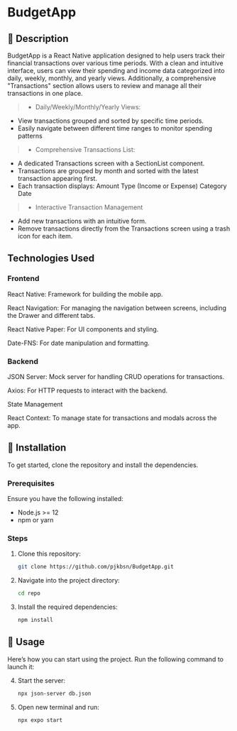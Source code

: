 # BudgetApp

## 📝 Description

BudgetApp is a React Native application designed to help users track their financial transactions over various time periods. With a clean and intuitive interface, users can view their spending and income data categorized into daily, weekly, monthly, and yearly views. Additionally, a comprehensive "Transactions" section allows users to review and manage all their transactions in one place.

> - Daily/Weekly/Monthly/Yearly Views:

- View transactions grouped and sorted by specific time periods.
- Easily navigate between different time ranges to monitor spending patterns

> - Comprehensive Transactions List:

- A dedicated Transactions screen with a SectionList component.
- Transactions are grouped by month and sorted with the latest transaction appearing first.
- Each transaction displays:
   Amount
   Type (Income or Expense)
   Category
   Date

> - Interactive Transaction Management

- Add new transactions with an intuitive form.
- Remove transactions directly from the Transactions screen using a trash icon for each item.

## Technologies Used

### Frontend

React Native: Framework for building the mobile app.

React Navigation: For managing the navigation between screens, including the Drawer and different tabs.

React Native Paper: For UI components and styling.

Date-FNS: For date manipulation and formatting.

### Backend

JSON Server: Mock server for handling CRUD operations for transactions.

Axios: For HTTP requests to interact with the backend.

State Management

React Context: To manage state for transactions and modals across the app.

## 🔧 Installation

To get started, clone the repository and install the dependencies.

### Prerequisites

Ensure you have the following installed:

- Node.js >= 12
- npm or yarn

### Steps

1. Clone this repository:
   ```bash
   git clone https://github.com/pjkbsn/BudgetApp.git
   ```
2. Navigate into the project directory:
   ```bash
   cd repo
   ```
3. Install the required dependencies:
   ```bash
   npm install
   ```

## 🚀 Usage

Here’s how you can start using the project. Run the following command to launch it:

4. Start the server:
   ```bash
   npx json-server db.json
   ```
5. Open new terminal and run:
   ```bash
   npx expo start
   ```
